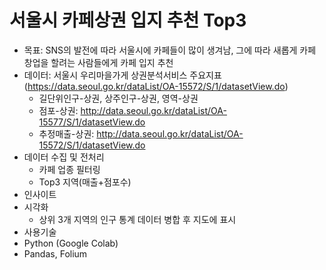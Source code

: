 # 서울시 카페상권 입지 추천 Top3
- 목표: SNS의 발전에 따라 서울시에 카페들이 많이 생겨남, 그에 따라 새롭게 카페 창업을 할려는 사람들에게 카페 입지 추천
- 데이터: 서울시 우리마을가게 상권분석서비스 주요지표(https://data.seoul.go.kr/dataList/OA-15572/S/1/datasetView.do)
  - 길단위인구-상권, 상주인구-상권, 영역-상권
  - 점포-상권: http://data.seoul.go.kr/dataList/OA-15577/S/1/datasetView.do
  - 추정매출-상권: http://data.seoul.go.kr/dataList/OA-15572/S/1/datasetView.do
- 데이터 수집 및 전처리
  - 카페 업종 필터링
  - Top3 지역(매출+점포수)
- 인사이트
- 시각화
  - 상위 3개 지역의 인구 통계 데이터 병합 후 지도에 표시
- 사용기술
 - Python (Google Colab)
 - Pandas, Folium
